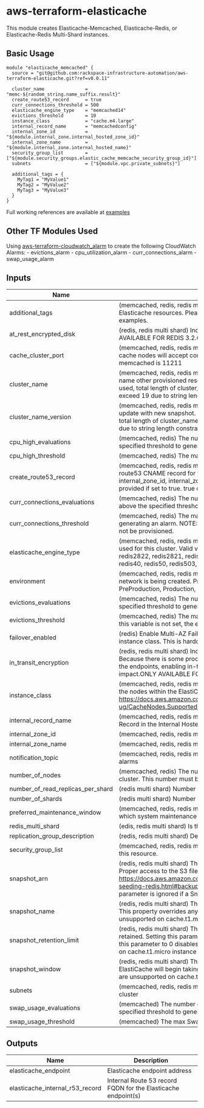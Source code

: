 # aws-terraform-elasticache

This module creates Elasticache-Memcached, Elasticache-Redis, or Elasticache-Redis Multi-Shard instances.

## Basic Usage

```HCL
module "elasticache_memcached" {
  source = "git@github.com:rackspace-infrastructure-automation/aws-terraform-elasticache.git?ref=v0.0.11"

  cluster_name               = "memc-${random_string.name_suffix.result}"
  create_route53_record      = true
  curr_connections_threshold = 500
  elasticache_engine_type    = "memcached14"
  evictions_threshold        = 10
  instance_class             = "cache.m4.large"
  internal_record_name       = "memcachedconfig"
  internal_zone_id           = "${module.internal_zone.internal_hosted_zone_id}"
  internal_zone_name         = "${module.internal_zone.internal_hosted_name}"
  security_group_list        = ["${module.security_groups.elastic_cache_memcache_security_group_id}"]
  subnets                    = ["${module.vpc.private_subnets}"]

  additional_tags = {
    MyTag1 = "MyValue1"
    MyTag2 = "MyValue2"
    MyTag3 = "MyValue3"
  }
}
```

Full working references are available at [examples](examples)
## Other TF Modules Used
Using [aws-terraform-cloudwatch_alarm](https://github.com/rackspace-infrastructure-automation/aws-terraform-cloudwatch_alarm) to create the following CloudWatch Alarms:
	- evictions_alarm
	- cpu_utilization_alarm
	- curr_connections_alarm
	- swap_usage_alarm

## Inputs

| Name | Description | Type | Default | Required |
|------|-------------|:----:|:-----:|:-----:|
| additional\_tags | (memcached, redis, redis multi shard) Additional tags to be added to the Elasticache resources. Please see examples directory in this repo for examples. | map | `<map>` | no |
| at\_rest\_encrypted\_disk | (redis, redis multi shard) Indicates whether to enable encryption at rest. ONLY AVAILABLE FOR REDIS 3.2.6, 4.0.10 AND 5.0.0. `true` or `false`. | string | `"false"` | no |
| cache\_cluster\_port | (memcached, redis, redis multi shard) The port number on which each of the cache nodes will accept connections. Default for redis is 6379. Default for memcached is 11211 | string | `""` | no |
| cluster\_name | (memcached, redis, redis multi shard) Name of Cluster. Will also be used to name other provisioned resources. If non empty cluster_name_version is being used, total length of cluster_name plus cluster_name_version should not exceed 19 due to string length constraints | string | n/a | yes |
| cluster\_name\_version | (memcached, redis, redis multi shard) NOTE: This needs to increment on update with new snapshot. If non empty cluster_name_version is being used, total length of cluster_name plus cluster_name_version should not exceed 19 due to string length constraints | string | `"v00"` | no |
| cpu\_high\_evaluations | (memcached, redis) The number of minutes CPU usage must remain above the specified threshold to generate an alarm. | string | `"5"` | no |
| cpu\_high\_threshold | (memcached, redis) The max CPU Usage % before generating an alarm. | string | `"90"` | no |
| create\_route53\_record | (memcached, redis, redis multi shard) Specifies whether or not to create a route53 CNAME record for the configuration/primary endpoint. internal_zone_id, internal_zone_name, and internal_record_name must be provided if set to true. true or false. | string | `"false"` | no |
| curr\_connections\_evaluations | (memcached, redis) The number of minutes current connections must remain above the specified threshold to generate an alarm. | string | `"5"` | no |
| curr\_connections\_threshold | (memcached, redis) The max number of current connections before generating an alarm. NOTE: If this variable is not set, the connections alarm will not be provisioned. | string | `""` | no |
| elasticache\_engine\_type | (memcached, redis, redis multi shard) The name of the cache engine to be used for this cluster. Valid values are: memcached14, redis28, redis2823, redis2822, redis2821, redis2819, redis286, redis32, redis326, redis3210, redis40, redis50, redis503, redis504 | string | n/a | yes |
| environment | (memcached, redis, redis multi shard) Application environment for which this network is being created. Preferred value are Development, Integration, PreProduction, Production, QA, Staging, or Test | string | `"Development"` | no |
| evictions\_evaluations | (memcached, redis) The number of minutes Evictions must remain above the specified threshold to generate an alarm. | string | `"5"` | no |
| evictions\_threshold | (memcached, redis) The max evictions before generating an alarm. NOTE: If this variable is not set, the evictions alarm will not be provisioned. | string | `""` | no |
| failover\_enabled | (redis) Enable Multi-AZ Failover. Failover is unsupported on the cache.t1.micro instance class. This is hardcoded as true for Redis multi-shard. | string | `"true"` | no |
| in\_transit\_encryption | (redis, redis multi shard) Indicates whether to enable encryption in transit. Because there is some processing needed to encrypt and decrypt the data at the endpoints, enabling in-transit encryption can have some performance impact.ONLY AVAILABLE FOR REDIS 3.2.6 AND 4.0.10. true or false | string | `"false"` | no |
| instance\_class | (memcached, redis, redis multi shard) The compute and memory capacity of the nodes within the ElastiCache cluster. Please see https://docs.aws.amazon.com/AmazonElastiCache/latest/mem-ug/CacheNodes.SupportedTypes.html for valid instance types. | string | n/a | yes |
| internal\_record\_name | (memcached, redis, redis multi shard) Record Name for the new Resource Record in the Internal Hosted Zone | string | `""` | no |
| internal\_zone\_id | (memcached, redis, redis multi shard) The Route53 Internal Hosted Zone ID | string | `""` | no |
| internal\_zone\_name | (memcached, redis, redis multi shard) LD for Internal Hosted Zone | string | `""` | no |
| notification\_topic | (memcached, redis, redis multi shard) SNS Topic ARN to notify if there are any alarms | string | `""` | no |
| number\_of\_nodes | (memcached, redis) The number of cache nodes within the ElastiCache cluster. This number must be grearter or equal 2 to enable automatic failover. | string | `"1"` | no |
| number\_of\_read\_replicas\_per\_shard | (redis multi shard) Number of read replicas per shard | string | `"2"` | no |
| number\_of\_shards | (redis multi shard) Number of shards | string | `"2"` | no |
| preferred\_maintenance\_window | (memcached, redis, redis multi shard) The weekly time range (in UTC) during which system maintenance can occur. Example: Sun:05:00-Sun:07:00 | string | `"Sun:05:00-Sun:07:00"` | no |
| redis\_multi\_shard | (edis, redis multi shard) Is this a redis multi-shard instance? true or false | string | `"false"` | no |
| replication\_group\_description | (redis, redis multi shard) Description of Replication Group | string | `"Elasticache"` | no |
| security\_group\_list | (memcached, redis, redis multi shard) A list of EC2 security groups to assign to this resource. | list | n/a | yes |
| snapshot\_arn | (redis, redis multi shard) The S3 ARN of a snapshot to use for cluster creation.  Proper access to the S3 file must be granted prior to building instance.  See https://docs.aws.amazon.com/AmazonElastiCache/latest/UserGuide/backups-seeding-redis.html#backups-seeding-redis-grant-access for details.  This parameter is ignored if a SnapshotName is provided. | string | `""` | no |
| snapshot\_name | (redis, redis multi shard) The name of a snapshot to use for cluster creation. This property overrides any value assigned to SnapshotArn. Snapshots are unsupported on cache.t1.micro instance class. | string | `""` | no |
| snapshot\_retention\_limit | (redis, redis multi shard) The number of days for which automated backups are retained. Setting this parameter to a positive number enables backups. Setting this parameter to 0 disables automated backups. Snapshots are unsupported on cache.t1.micro instance class. | string | `"7"` | no |
| snapshot\_window | (redis, redis multi shard) The daily time range (in UTC) during which ElastiCache will begin taking a daily snapshot of your node group. Snapshots are unsupported on cache.t1.micro instance class. | string | `"03:00-05:00"` | no |
| subnets | (memcached, redis, redis multi shard) List of subnets for use with this cache cluster | list | n/a | yes |
| swap\_usage\_evaluations | (memcached) The number of minutes SwapUsage must remain above the specified threshold to generate an alarm | string | `"5"` | no |
| swap\_usage\_threshold | (memcached) The max SwapUsage before generating an alarm | string | `"52428800"` | no |

## Outputs

| Name | Description |
|------|-------------|
| elasticache\_endpoint | Elasticache endpoint address |
| elasticache\_internal\_r53\_record | Internal Route 53 record FQDN for the Elasticache endpoint(s) |

